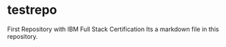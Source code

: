 # testrepo
First Repository with IBM Full Stack Certification
Its a markdown file in this repository.
